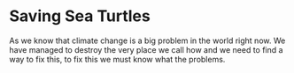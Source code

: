 # **Saving Sea Turtles**

As we know that climate change is a big problem in the world right now. We have managed to destroy the very place we call how and we need to find a way to fix this, to fix this we must know what the problems. 
